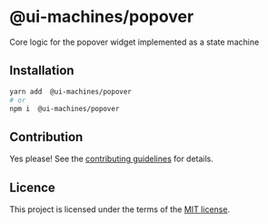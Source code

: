# @ui-machines/popover

Core logic for the popover widget implemented as a state machine

## Installation

```sh
yarn add  @ui-machines/popover
# or
npm i  @ui-machines/popover
```

## Contribution

Yes please! See the [contributing guidelines](https://github.com/chakra-ui/ui-machines/blob/main/CONTRIBUTING.md) for details.

## Licence

This project is licensed under the terms of the [MIT license](https://github.com/chakra-ui/ui-machines/blob/main/LICENSE).
